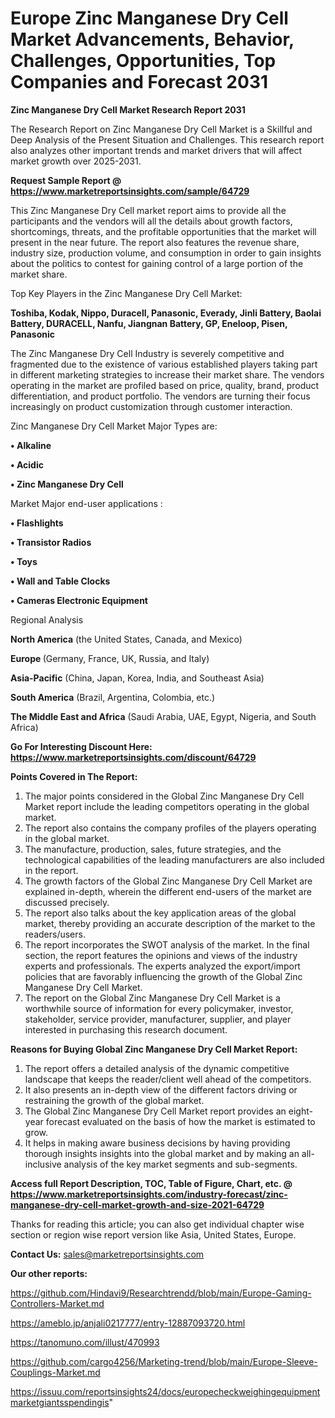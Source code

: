 # Europe Zinc Manganese Dry Cell Market Advancements, Behavior, Challenges, Opportunities, Top Companies and Forecast 2031

<strong>Zinc Manganese Dry Cell Market Research Report 2031</strong>

The Research Report on Zinc Manganese Dry Cell Market is a Skillful and Deep Analysis of the Present Situation and Challenges. This research report also analyzes other important trends and market drivers that will affect market growth over 2025-2031.

<strong>Request Sample Report @ <a href=https://www.marketreportsinsights.com/sample/64729>https://www.marketreportsinsights.com/sample/64729</a></strong>

This Zinc Manganese Dry Cell market report aims to provide all the participants and the vendors will all the details about growth factors, shortcomings, threats, and the profitable opportunities that the market will present in the near future. The report also features the revenue share, industry size, production volume, and consumption in order to gain insights about the politics to contest for gaining control of a large portion of the market share.

Top Key Players in the Zinc Manganese Dry Cell Market:

<strong>Toshiba, Kodak, Nippo, Duracell, Panasonic, Everady, Jinli Battery, Baolai Battery, DURACELL, Nanfu, Jiangnan Battery, GP, Eneloop, Pisen, Panasonic</strong>

The Zinc Manganese Dry Cell Industry is severely competitive and fragmented due to the existence of various established players taking part in different marketing strategies to increase their market share. The vendors operating in the market are profiled based on price, quality, brand, product differentiation, and product portfolio. The vendors are turning their focus increasingly on product customization through customer interaction.

Zinc Manganese Dry Cell Market Major Types are:

<strong>• Alkaline

• Acidic

• Zinc Manganese Dry Cell</strong>

Market Major end-user applications :

<strong>• Flashlights

• Transistor Radios

• Toys

• Wall and Table Clocks

• Cameras Electronic Equipment</strong>

Regional Analysis

</u><strong><b>North America</b></strong> (the United States, Canada, and Mexico)

<strong><b>Europe </b></strong>(Germany, France, UK, Russia, and Italy)

<strong><b>Asia-Pacific</b></strong> (China, Japan, Korea, India, and Southeast Asia)

<strong><b>South America</b></strong> (Brazil, Argentina, Colombia, etc.)

<strong><b>The Middle East and Africa</b></strong> (Saudi Arabia, UAE, Egypt, Nigeria, and South Africa)

<strong>Go For Interesting Discount Here: <a href=https://www.marketreportsinsights.com/discount/64729>https://www.marketreportsinsights.com/discount/64729</a></strong>

<strong>Points Covered in The Report:</strong>
<ol>
  <li>The major points considered in the Global Zinc Manganese Dry Cell Market report include the leading competitors operating in the global market.</li>
  <li>The report also contains the company profiles of the players operating in the global market.</li>
  <li>The manufacture, production, sales, future strategies, and the technological capabilities of the leading manufacturers are also included in the report.</li>
  <li>The growth factors of the Global Zinc Manganese Dry Cell Market are explained in-depth, wherein the different end-users of the market are discussed precisely.</li>
  <li>The report also talks about the key application areas of the global market, thereby providing an accurate description of the market to the readers/users.</li>
  <li>The report incorporates the SWOT analysis of the market. In the final section, the report features the opinions and views of the industry experts and professionals. The experts analyzed the export/import policies that are favorably influencing the growth of the Global Zinc Manganese Dry Cell Market.</li>
  <li>The report on the Global Zinc Manganese Dry Cell Market is a worthwhile source of information for every policymaker, investor, stakeholder, service provider, manufacturer, supplier, and player interested in purchasing this research document.</li>
</ol>
<strong>Reasons for Buying Global Zinc Manganese Dry Cell Market Report:</strong>

<ol>
  <li>The report offers a detailed analysis of the dynamic competitive landscape that keeps the reader/client well ahead of the competitors.</li>
  <li>It also presents an in-depth view of the different factors driving or restraining the growth of the global market.</li>
  <li>The Global Zinc Manganese Dry Cell Market report provides an eight-year forecast evaluated on the basis of how the market is estimated to grow.</li>
  <li>It helps in making aware business decisions by having providing thorough insights insights into the global market and by making an all-inclusive analysis of the key market segments and sub-segments.</li>
</ol>
<strong>Access full Report Description, TOC, Table of Figure, Chart, etc. @ <a href=https://www.marketreportsinsights.com/industry-forecast/zinc-manganese-dry-cell-market-growth-and-size-2021-64729>https://www.marketreportsinsights.com/industry-forecast/zinc-manganese-dry-cell-market-growth-and-size-2021-64729</a></strong>


Thanks for reading this article; you can also get individual chapter wise section or region wise report version like Asia, United States, Europe.

<strong>Contact Us:</strong>
sales@marketreportsinsights.com

<strong>Our other reports:</strong>

<a href=https://github.com/Hindavi9/Researchtrendd/blob/main/Europe-Gaming-Controllers-Market.md>https://github.com/Hindavi9/Researchtrendd/blob/main/Europe-Gaming-Controllers-Market.md</a>

<a href=https://ameblo.jp/anjali0217777/entry-12887093720.html>https://ameblo.jp/anjali0217777/entry-12887093720.html</a>

<a href=https://tanomuno.com/illust/470993>https://tanomuno.com/illust/470993</a>

<a href=https://github.com/cargo4256/Marketing-trend/blob/main/Europe-Sleeve-Couplings-Market.md>https://github.com/cargo4256/Marketing-trend/blob/main/Europe-Sleeve-Couplings-Market.md</a>

<a href=https://issuu.com/reportsinsights24/docs/europecheckweighingequipmentmarketgiantsspendingis>https://issuu.com/reportsinsights24/docs/europecheckweighingequipmentmarketgiantsspendingis</a>"
